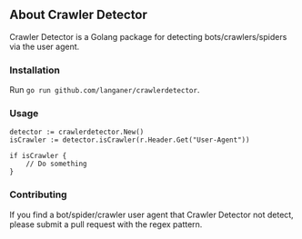 ## About Crawler Detector

Crawler Detector is a Golang package for detecting bots/crawlers/spiders via the user agent.

### Installation

Run `go run github.com/langaner/crawlerdetector`.

### Usage

```
detector := crawlerdetector.New()
isCrawler := detector.isCrawler(r.Header.Get("User-Agent"))

if isCrawler {
    // Do something
}

```

### Contributing

If you find a bot/spider/crawler user agent that Crawler Detector not detect, please submit a pull request with the regex pattern.